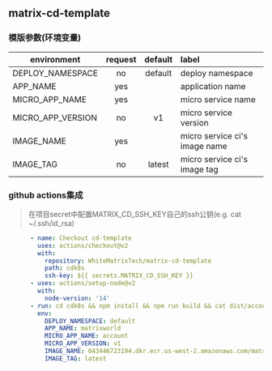 ## matrix-cd-template
### 模版参数(环境变量)
environment|request|default|label
---|:---:|:---:|:---
DEPLOY_NAMESPACE|no|default|deploy namespace
APP_NAME|yes||application name
MICRO_APP_NAME|yes||micro service name
MICRO_APP_VERSION|no|v1|micro service version
IMAGE_NAME|yes||micro service ci's image name
IMAGE_TAG|no|latest|micro service ci's image tag

### github actions集成
> 在项目secret中配置MATRIX_CD_SSH_KEY自己的ssh公钥(e.g. cat ~/.ssh/id_rsa)
```yaml
      - name: Checkout cd-template
        uses: actions/checkout@v2
        with:
          repository: WhiteMatrixTech/matrix-cd-template
          path: cdk8s
          ssh-key: ${{ secrets.MATRIX_CD_SSH_KEY }}
      - uses: actions/setup-node@v2
        with:
          node-version: '14'
      - run: cd cdk8s && npm install && npm run build && cat dist/account.k8s.yaml
        env: 
          DEPLOY_NAMESPACE: default
          APP_NAME: matrixworld
          MICRO_APP_NAME: account
          MICRO_APP_VERSION: v1
          IMAGE_NAME: 043446723194.dkr.ecr.us-west-2.amazonaws.com/matrix-cloud-account
          IMAGE_TAG: latest
```